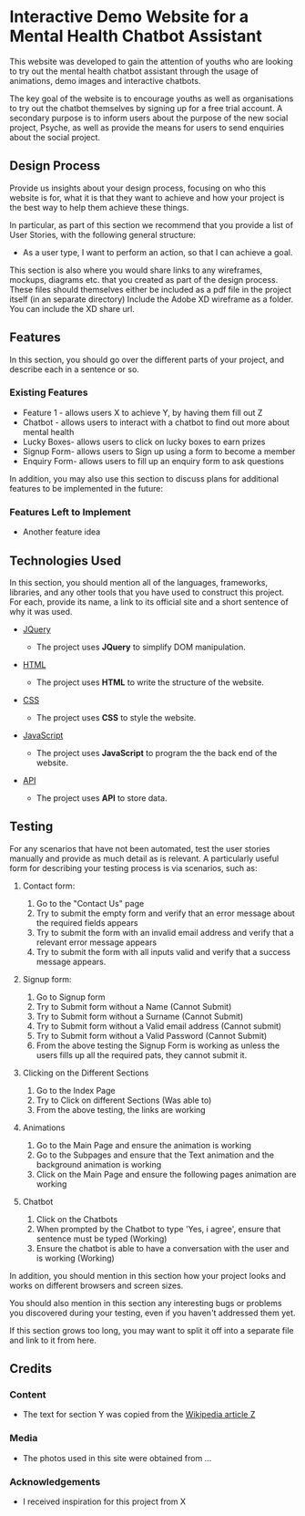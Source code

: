 # Interactive Demo Website for a Mental Health Chatbot Assistant

This website was developed to gain the attention of youths who are looking to try out the mental health chatbot assistant through the usage of animations, demo images and interactive chatbots. 

The key goal of the website is to encourage youths as well as organisations to try out the chatbot themselves by signing up for a free trial account.
A secondary purpose is to inform users about the purpose of the new social project, Psyche, as well as provide the means for users to send enquiries about the social project.
 
## Design Process
 
Provide us insights about your design process, focusing on who this website is for, what it is that they want to achieve and how your project is the best way to help them achieve these things.

In particular, as part of this section we recommend that you provide a list of User Stories, with the following general structure:
- As a user type, I want to perform an action, so that I can achieve a goal.

This section is also where you would share links to any wireframes, mockups, diagrams etc. that you created as part of the design process. 
These files should themselves either be included as a pdf file in the project itself (in an separate directory)
Include the Adobe XD wireframe as a folder. You can include the XD share url. 

## Features

In this section, you should go over the different parts of your project, and describe each in a sentence or so.
 
### Existing Features
- Feature 1 - allows users X to achieve Y, by having them fill out Z
- Chatbot - allows users to interact with a chatbot to find out more about mental health 
- Lucky Boxes- allows users to click on lucky boxes to earn prizes
- Signup Form- allows users to Sign up using a form to become a member 
- Enquiry Form- allows users to fill up an enquiry form to ask questions

In addition, you may also use this section to discuss plans for additional features to be implemented in the future:

### Features Left to Implement
- Another feature idea

## Technologies Used

In this section, you should mention all of the languages, frameworks, libraries, and any other tools that you have used to construct this project. For each, provide its name, a link to its official site and a short sentence of why it was used.

- [JQuery](https://jquery.com)
    - The project uses **JQuery** to simplify DOM manipulation.
    
- [HTML](https://www.computerhope.com/jargon/h/html.htm)
    - The project uses **HTML** to write the structure of the website.
    
- [CSS](https://www.tutorialspoint.com/css/index.htm)
    - The project uses **CSS** to style the website.
    
- [JavaScript](https://www.javascript.com/)
    - The project uses **JavaScript** to program the the back end of the website. 

- [API](https://www.w3schools.com/js/js_api_web_storage.asp)
    - The project uses **API** to store data.


## Testing

For any scenarios that have not been automated, test the user stories manually and provide as much detail as is relevant. A particularly useful form for describing your testing process is via scenarios, such as:

1. Contact form:
    1. Go to the "Contact Us" page
    2. Try to submit the empty form and verify that an error message about the required fields appears
    3. Try to submit the form with an invalid email address and verify that a relevant error message appears
    4. Try to submit the form with all inputs valid and verify that a success message appears.
  
2. Signup form:
    1. Go to Signup form
    2. Try to Submit form without a Name (Cannot Submit)
    3. Try to Submit form without a Surname (Cannot Submit)
    4. Try to Submit form without a Valid email address (Cannot submit)
    5. Try to Submit form without a Valid Password (Cannot Submit)
    6. From the above testing the Signup Form is working as unless the users fills up all the required pats, they cannot submit it.
   
3. Clicking on the Different Sections
    1. Go to the Index Page
    2. Try to Click on different Sections (Was able to)
    3. From the above testing, the links are working
  
4. Animations 
    1. Go to the Main Page and ensure the animation is working
    2. Go to the Subpages and ensure that the Text animation and the background animation is working
    3. Click on the Main Page and ensure the following pages animation are working

5. Chatbot
    1. Click on the Chatbots
    2. When prompted by the Chatbot to type 'Yes, i agree', ensure that sentence must be typed (Working)
    3. Ensure the chatbot is able to have a conversation with the user and is working (Working)

In addition, you should mention in this section how your project looks and works on different browsers and screen sizes.

You should also mention in this section any interesting bugs or problems you discovered during your testing, even if you haven't addressed them yet.

If this section grows too long, you may want to split it off into a separate file and link to it from here.

## Credits

### Content
- The text for section Y was copied from the [Wikipedia article Z](https://en.wikipedia.org/wiki/Z)

### Media
- The photos used in this site were obtained from ...

### Acknowledgements

- I received inspiration for this project from X
